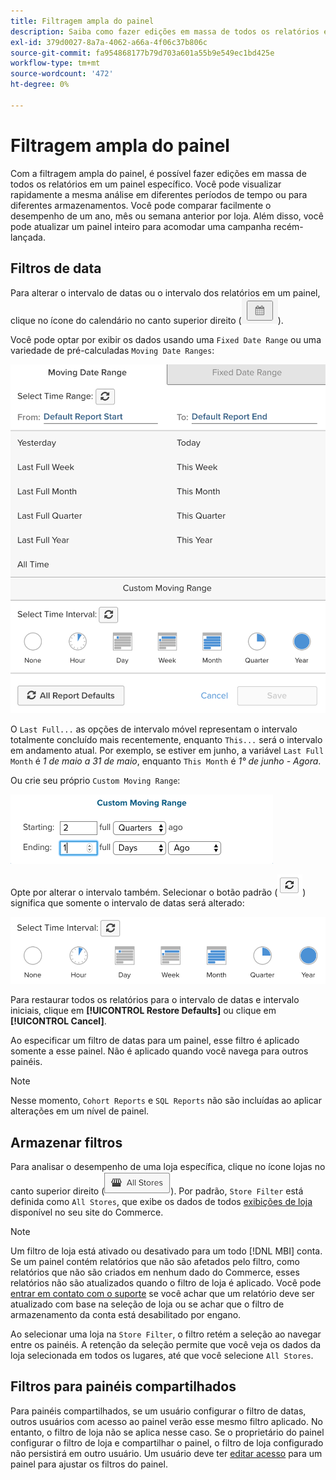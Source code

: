 ```yaml
---
title: Filtragem ampla do painel
description: Saiba como fazer edições em massa de todos os relatórios em um painel específico.
exl-id: 379d0027-8a7a-4062-a66a-4f06c37b806c
source-git-commit: fa954868177b79d703a601a55b9e549ec1bd425e
workflow-type: tm+mt
source-wordcount: '472'
ht-degree: 0%

---
```


# Filtragem ampla do painel

Com a filtragem ampla do painel, é possível fazer edições em massa de todos os relatórios em um painel específico. Você pode visualizar rapidamente a mesma análise em diferentes períodos de tempo ou para diferentes armazenamentos. Você pode comparar facilmente o desempenho de um ano, mês ou semana anterior por loja. Além disso, você pode atualizar um painel inteiro para acomodar uma campanha recém-lançada.

## Filtros de data

Para alterar o intervalo de datas ou o intervalo dos relatórios em um painel, clique no ícone do calendário no canto superior direito (![calendário](../../assets/calendar-button.png)).

Você pode optar por exibir os dados usando uma `Fixed Date Range` ou uma variedade de pré-calculadas `Moving Date Ranges`:

![movimentação de intervalos de datas](../../assets/moving_date_ranges.png)

O `Last Full...` as opções de intervalo móvel representam o intervalo totalmente concluído mais recentemente, enquanto `This...` será o intervalo em andamento atual. Por exemplo, se estiver em junho, a variável `Last Full Month` é _1 de maio a 31 de maio_, enquanto `This Month` é _1° de junho - Agora_.

Ou crie seu próprio `Custom Moving Range`\:

![intervalo móvel personalizado](../../assets/custom-moving-range.png)

Opte por alterar o intervalo também. Selecionar o botão padrão (![padrão de intervalo de tempo](../../assets/time_interval_default.png)) significa que somente o intervalo de datas será alterado:

![intervalo de tempo](../../assets/time_interval.png)

Para restaurar todos os relatórios para o intervalo de datas e intervalo iniciais, clique em **[!UICONTROL Restore Defaults]** ou clique em **[!UICONTROL Cancel]**.

Ao especificar um filtro de datas para um painel, esse filtro é aplicado somente a esse painel. Não é aplicado quando você navega para outros painéis.

>[!NOTE]
>
>Nesse momento, `Cohort Reports` e `SQL Reports` não são incluídas ao aplicar alterações em um nível de painel.

## Armazenar filtros

Para analisar o desempenho de uma loja específica, clique no ícone lojas no canto superior direito (![Filtro de armazenamento](../../assets/store-filter.png)). Por padrão, `Store Filter` está definida como `All Stores`, que exibe os dados de todos [exibições de loja](https://experienceleague.adobe.com/docs/commerce-admin/stores-sales/site-store/store-views.html) disponível no seu site do Commerce.

>[!NOTE]
>
>Um filtro de loja está ativado ou desativado para um todo [!DNL MBI] conta. Se um painel contém relatórios que não são afetados pelo filtro, como relatórios que não são criados em nenhum dado do Commerce, esses relatórios não são atualizados quando o filtro de loja é aplicado. Você pode [entrar em contato com o suporte](https://experienceleague.adobe.com/docs/commerce-knowledge-base/kb/troubleshooting/miscellaneous/mbi-service-policies.html?lang=en) se você achar que um relatório deve ser atualizado com base na seleção de loja ou se achar que o filtro de armazenamento da conta está desabilitado por engano.

Ao selecionar uma loja na `Store Filter`, o filtro retém a seleção ao navegar entre os painéis. A retenção da seleção permite que você veja os dados da loja selecionada em todos os lugares, até que você selecione `All Stores`.

## Filtros para painéis compartilhados

Para painéis compartilhados, se um usuário configurar o filtro de datas, outros usuários com acesso ao painel verão esse mesmo filtro aplicado. No entanto, o filtro de loja não se aplica nesse caso. Se o proprietário do painel configurar o filtro de loja e compartilhar o painel, o filtro de loja configurado não persistirá em outro usuário. Um usuário deve ter [editar acesso](../../data-user/dashboards/share-dashboard-with-users.md) para um painel para ajustar os filtros do painel.
